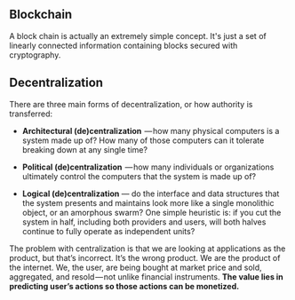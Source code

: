 ## Blockchain
A block chain is actually an extremely simple concept. It's just a set of linearly connected information containing blocks secured with cryptography. 

## Decentralization
There are three main forms of decentralization, or how authority is transferred:

* **Architectural (de)centralization**  — how many physical computers is a system made up of? How many of those computers can it tolerate breaking down at any single time?

* **Political (de)centralization**  — how many individuals or organizations ultimately control the computers that the system is made up of?

* **Logical (de)centralization** — do the interface and data structures that the system presents and maintains look more like a single monolithic object, or an amorphous swarm? One simple heuristic is: if you cut the system in half, including both providers and users, will both halves continue to fully operate as independent units?


The problem with centralization is that we are looking at applications as the product, but that’s incorrect. It’s the wrong product. We are the product of the internet. We, the user, are being bought at market price and sold, aggregated, and resold — not unlike financial instruments. **The value lies in predicting user’s actions so those actions can be monetized.**
